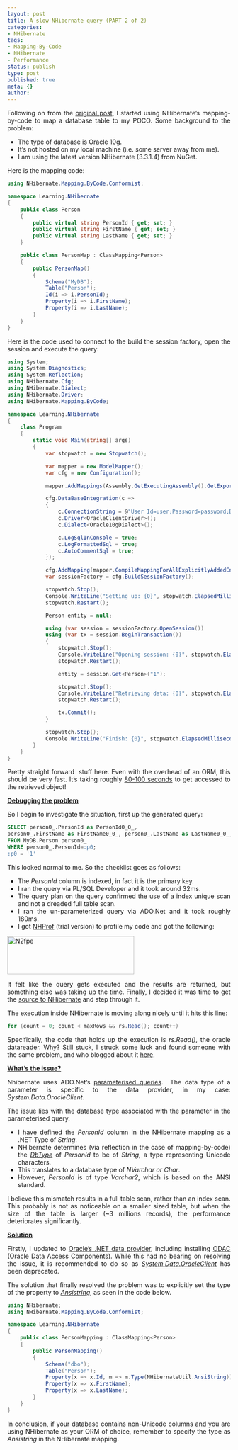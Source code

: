 ```yaml
---
layout: post
title: A slow NHibernate query (PART 2 of 2)
categories:
- NHibernate
tags:
- Mapping-By-Code
- NHibernate
- Performance
status: publish
type: post
published: true
meta: {}
author: 
---
```

<p align="justify">Following on from the <a href="http://pwee167.wordpress.com/2012/08/03/a-slow-nhibernate-query-part-1-of-2/">original post</a>, I started using NHibernate’s mapping-by-code to map a database table to my POCO. Some background to the problem:</p>
<ul>
<li>
<div align="justify">The type of database is Oracle 10g. </div>
<li>
<div align="justify">It’s not hosted on my local machine (i.e. some server away from me). </div>
<li>
<div align="justify">I am using the latest version NHibernate (3.3.1.4) from NuGet.</div>
</li>
</ul>
<p align="justify">Here is the mapping code:</p>

```csharp
using NHibernate.Mapping.ByCode.Conformist;

namespace Learning.NHibernate
{
    public class Person
    {
        public virtual string PersonId { get; set; }
        public virtual string FirstName { get; set; }
        public virtual string LastName { get; set; }
    }

    public class PersonMap : ClassMapping<Person>
    {
        public PersonMap()
        {
            Schema("MyDB");
            Table("Person");
            Id(i => i.PersonId);
            Property(i => i.FirstName);
            Property(i => i.LastName);
        }
    }
}
```

<p align="justify">
<p align="justify">Here is the code used to connect to the build the session factory, open the session and execute the query:</p>

```csharp
using System;
using System.Diagnostics;
using System.Reflection;
using NHibernate.Cfg;
using NHibernate.Dialect;
using NHibernate.Driver;
using NHibernate.Mapping.ByCode;

namespace Learning.NHibernate
{
    class Program
    {
        static void Main(string[] args)
        {
            var stopwatch = new Stopwatch();

            var mapper = new ModelMapper();
            var cfg = new Configuration();

            mapper.AddMappings(Assembly.GetExecutingAssembly().GetExportedTypes());

            cfg.DataBaseIntegration(c =>
            {
                c.ConnectionString = @"User Id=user;Password=password;Data Source=MyDB;";
                c.Driver<OracleClientDriver>();
                c.Dialect<Oracle10gDialect>();

                c.LogSqlInConsole = true;
                c.LogFormattedSql = true;
                c.AutoCommentSql = true;
            });

            cfg.AddMapping(mapper.CompileMappingForAllExplicitlyAddedEntities());
            var sessionFactory = cfg.BuildSessionFactory();

            stopwatch.Stop();
            Console.WriteLine("Setting up: {0}", stopwatch.ElapsedMilliseconds);
            stopwatch.Restart();

            Person entity = null;

            using (var session = sessionFactory.OpenSession())
            using (var tx = session.BeginTransaction())
            {
                stopwatch.Stop();
                Console.WriteLine("Opening session: {0}", stopwatch.ElapsedMilliseconds);
                stopwatch.Restart();

                entity = session.Get<Person>("1");

                stopwatch.Stop();
                Console.WriteLine("Retrieving data: {0}", stopwatch.ElapsedMilliseconds);
                stopwatch.Restart();

                tx.Commit();
            }

            stopwatch.Stop();
            Console.WriteLine("Finish: {0}", stopwatch.ElapsedMilliseconds);           
        }
    }
}
```

<p align="justify">
<p align="justify">Pretty straight forward&nbsp; stuff here. Even with the overhead of an ORM, this should be very fast. It’s taking roughly <u>80-100 seconds</u> to get accessed to the retrieved object! </p>
<p align="justify"><strong><u>Debugging the problem</u></strong></p>
<p align="justify">So I begin to investigate the situation, first up the generated query:</p>

```sql
SELECT person0_.PersonId as PersonId0_0_, 
person0_.FirstName as FirstName0_0_, person0_.LastName as LastName0_0_,  
FROM MyDB.Person person0_
WHERE person0_.PersonId=:p0;
:p0 = '1' 
```

<p align="justify">This looked normal to me. So the checklist goes as follows:</p>
<ul>
<li>
<div align="justify">The <em>PersonId</em> column is indexed, in fact it is the primary key. </div>
<li>
<div align="justify">I ran the query via PL/SQL Developer and it took around 32ms. </div>
<li>
<div align="justify">The query plan on the query confirmed the use of a index unique scan and not a dreaded full table scan.</div>
<li>
<div align="justify">I ran the un-parameterized query via ADO.Net and it took roughly 180ms.</div>
<li>
<div align="justify">I got <a title="NHibernate Profiler" href="http://nhprof.com/">NHProf</a> (trial version) to profile my code and got the following:</div>
</li>
</ul>
<p align="justify"><a href="http://pwee167.files.wordpress.com/2012/08/n2fpe1.png"><img style="background-image:none;padding-left:0;padding-right:0;display:inline;padding-top:0;border-width:0;" title="N2fpe" border="0" alt="N2fpe" src="http://pwee167.files.wordpress.com/2012/08/n2fpe_thumb1.png" width="286" height="86"></a></p>
<p align="justify">It felt like the query gets executed and the results are returned, but something else was taking up the time. Finally, I decided it was time to get the <a href="https://github.com/nhibernate/nhibernate-core">source to NHibernate</a> and step through it. </p>
<p align="justify">The execution inside NHibernate is moving along nicely until it hits this line:</p>

```csharp
for (count = 0; count < maxRows && rs.Read(); count++)   
```

<p align="justify">Specifically, the code that holds up the execution is <em>rs.Read()</em>, the oracle datareader. Why? Still stuck, I struck some luck and found someone with the same problem, and who blogged about it <a href="http://www.gitshah.com/2009/10/issue-with-systemdataoracleclient-and.html">here</a>.</p>
<p align="justify"><strong><u>What’s the issue?</u></strong></p>
<p align="justify">Nhibernate uses ADO.Net’s <a href="http://msdn.microsoft.com/en-us/library/yy6y35y8.aspx">parameterised queries</a>.&nbsp; The data type of a parameter is specific to the data provider, in my case: <em>System.Data.OracleClient</em>. </p>
<p align="justify">The issue lies with the database type associated with the parameter in the parameterised query.&nbsp; </p>
<ul>
<li>
<div align="justify">I have defined the <em>PersonId</em> column in the NHibernate mapping as a .NET Type of <em>String</em>.</div>
</li>
<li>
<div align="justify">NHibernate determines (via reflection in the case of mapping-by-code) the <em><a href="http://msdn.microsoft.com/en-us/library/system.data.dbtype.aspx">DbType</a></em> of <em>PersonId</em> to be of <em>String</em>, a type representing Unicode characters. </div>
</li>
<li>
<div align="justify">This translates to a database type of <em>NVarchar or Char</em>. </div>
</li>
<li>
<div align="justify">However, <em>PersonId</em> is of type <em>Varchar2</em>, which is based on the ANSI standard. </div>
</li>
</ul>
<p align="justify">I believe this mismatch results in a full table scan, rather than an index scan. This probably is not as noticeable on a smaller sized table, but when the size of the table is larger (~3 millions records), the performance deteriorates significantly.</p>
<p align="justify"><strong><u>Solution</u></strong></p>
<p align="justify">Firstly, I updated to <a href="http://www.oracle.com/technetwork/topics/dotnet/index-085163.html">Oracle’s .NET data provider</a>, including installing <a href="http://www.oracle.com/technetwork/developer-tools/visual-studio/downloads/index.html">ODAC</a> (Oracle Data Access Components). While this had no bearing on resolving the issue, it is recommended to do so as <em><a href="http://msdn.microsoft.com/en-us/library/system.data.oracleclient.aspx">System.Data.OracleClient</a></em> has been deprecated.</p>
<p align="justify">The solution that finally resolved the problem was to explicitly set the type of the property to <em><u>Ansistring</u></em>, as seen in the code below.</p>

```csharp
using NHibernate;
using NHibernate.Mapping.ByCode.Conformist;

namespace Learning.NHibernate
{
    public class PersonMapping : ClassMapping<Person>
    {
        public PersonMapping()
        {
            Schema("dbo");
            Table("Person");
            Property(x => x.Id, m => m.Type(NHibernateUtil.AnsiString));
            Property(x => x.FirstName);
            Property(x => x.LastName);
        }
    }
}
```

<p align="justify">In conclusion, if your database contains non-Unicode columns and you are using NHibernate as your ORM of choice, remember to specify the type as <em>Ansistring</em> in the NHibernate mapping.</p>
<p align="justify">
